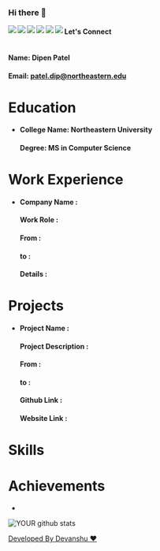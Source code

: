 ### Hi there 👋

<!--
**dipenpatel0810/dipenpatel0810** is a ✨ _special_ ✨ repository because its `README.md` (this file) appears on your GitHub profile.

Here are some ideas to get you started:

- 🔭 I’m currently working on ...
- 🌱 I’m currently learning ...
- 👯 I’m looking to collaborate on ...
- 🤔 I’m looking for help with ...
- 💬 Ask me about ...
- 📫 How to reach me: ...
- 😄 Pronouns: ...
- ⚡ Fun fact: ...
-->

<a href=https://www.facebook.com/> <img align="left" src="https://img.icons8.com/color/48/000000/facebook-new.png"></img></a>


<a href=http://linkedin.com/ > <img align="left" src="https://img.icons8.com/color/48/000000/linkedin.png"></img></a>


<a href=https://twitter.com/ > <img align="left" src="https://img.icons8.com/color/48/000000/twitter.png"></img></a>


<a href=https://www.instagram.com/ > <img align="left" src="https://img.icons8.com/color/48/000000/instagram-new.png"></img></a>


<a href=https://medium.com/ > <img align="left" src="https://img.icons8.com/color/48/000000/medium-monogram.png"></img></a>


<a href=Anything > <img align="left" src="https://img.icons8.com/color/48/000000/shrug-emoticon.png"></img></a>

#### Let's Connect<br>

#### <br>Name: Dipen Patel 

#### Email: patel.dip@northeastern.edu

# Education


 - <h4>College Name: Northeastern University</h4>
    
    <h4>Degree: MS in Computer Science</h4>
    

# Work Experience

<ul>
<li><h4> Company Name :  </h4> 
  <h4> Work Role : </h4> 
  <h4> From :  </h4> 
  <h4> to : </h4> 
  <h4> Details : </h4> 
</li></ul>

# Projects

<ul>
<li> <h4>Project Name : </h4> 
<h4> Project Description : </h4> 
<h4>  From : </h4> 
 <h4>  to :</h4> 
<h4>  Github Link :</h4> 
<h4>  Website Link :</h4> 
 </li></ul>

# Skills

<h4></h4>

# Achievements

<ul><li></li></ul>


![YOUR github stats](https://github-readme-stats.vercel.app/api?username=undefined)

[Developed By Devanshu ♥️](http://gitread.me/#/)
